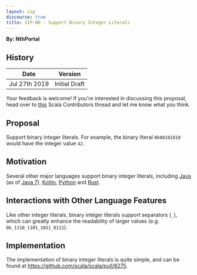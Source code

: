 ```yaml
---
layout: sip
discourse: true
title: SIP-NN - Support Binary Integer Literals
---
```


**By: NthPortal**

## History

| Date          | Version                  |
|---------------|--------------------------|
| Jul 27th 2019 | Initial Draft            |

Your feedback is welcome! If you're interested in discussing this proposal, head over to [this](https://contributors.scala-lang.org/t/pre-sip-binary-literals/3559) Scala Contributors thread and let me know what you think.

## Proposal

Support binary integer literals. For example, the binary literal `0b00101010` would have the integer value `42`.

## Motivation

Several other major languages support binary integer literals, including [Java](https://docs.oracle.com/javase/specs/jls/se12/html/jls-3.html#jls-3.10.1) (as of [Java 7](https://docs.oracle.com/javase/specs/jls/se7/html/jls-3.html#jls-3.10.1)), [Kotlin](https://kotlinlang.org/docs/reference/basic-types.html#literal-constants), [Python](https://docs.python.org/3/reference/lexical_analysis.html#integer-literals) and [Rust](https://doc.rust-lang.org/stable/reference/tokens.html#number-literals).

## Interactions with Other Language Features

Like other integer literals, binary integer literals support separators (`_`), which can greatly enhance the readability of larger values (e.g. `0b_1110_1101_1011_0111`).

## Implementation

The implementation of binary integer literals is quite simple, and can be found at <https://github.com/scala/scala/pull/8275>.
